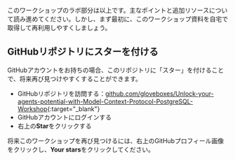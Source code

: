 このワークショップのラボ部分は以上です。主なポイントと追加リソースについて読み進めてください。しかし、まず最初に、このワークショップ資料を自宅で取得して再利用しやすくしましょう。

## GitHubリポジトリにスターを付ける

GitHubアカウントをお持ちの場合、このリポジトリに「スター」を付けることで、将来再び見つけやすくすることができます。

* GitHubリポジトリを訪問する：[github.com/gloveboxes/Unlock-your-agents-potential-with-Model-Context-Protocol-PostgreSQL-Workshop](https://github.com/gloveboxes/Unlock-your-agents-potential-with-Model-Context-Protocol-PostgreSQL-Workshop){:target="_blank"}
* GitHubアカウントにログインする
* 右上の**Star**をクリックする

将来このワークショップを再び見つけるには、右上のGitHubプロフィール画像をクリックし、**Your stars**をクリックしてください。
